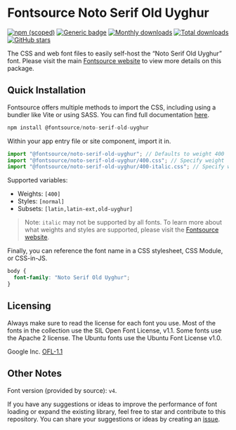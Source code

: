 # Fontsource Noto Serif Old Uyghur

[![npm (scoped)](https://img.shields.io/npm/v/@fontsource/noto-serif-old-uyghur?color=brightgreen)](https://www.npmjs.com/package/@fontsource/noto-serif-old-uyghur) [![Generic badge](https://img.shields.io/badge/fontsource-passing-brightgreen)](https://github.com/fontsource/fontsource) [![Monthly downloads](https://badgen.net/npm/dm/@fontsource/noto-serif-old-uyghur)](https://github.com/fontsource/fontsource) [![Total downloads](https://badgen.net/npm/dt/@fontsource/noto-serif-old-uyghur)](https://github.com/fontsource/fontsource) [![GitHub stars](https://img.shields.io/github/stars/fontsource/fontsource.svg?style=social&label=Star)](https://github.com/fontsource/fontsource/stargazers)

The CSS and web font files to easily self-host the “Noto Serif Old Uyghur” font. Please visit the main [Fontsource website](https://fontsource.org/fonts/noto-serif-old-uyghur) to view more details on this package.

## Quick Installation

Fontsource offers multiple methods to import the CSS, including using a bundler like Vite or using SASS. You can find full documentation [here](https://fontsource.org/docs/getting-started/introduction).

```javascript
npm install @fontsource/noto-serif-old-uyghur
```

Within your app entry file or site component, import it in.

```javascript
import "@fontsource/noto-serif-old-uyghur"; // Defaults to weight 400
import "@fontsource/noto-serif-old-uyghur/400.css"; // Specify weight
import "@fontsource/noto-serif-old-uyghur/400-italic.css"; // Specify weight and style
```

Supported variables:
- Weights: `[400]`
- Styles: `[normal]`
- Subsets: `[latin,latin-ext,old-uyghur]`

> Note: `italic` may not be supported by all fonts. To learn more about what weights and styles are supported, please visit the [Fontsource website](https://fontsource.org/fonts/noto-serif-old-uyghur).

Finally, you can reference the font name in a CSS stylesheet, CSS Module, or CSS-in-JS.

```css
body {
  font-family: "Noto Serif Old Uyghur";
}
```

## Licensing
Always make sure to read the license for each font you use. Most of the fonts in the collection use the SIL Open Font License, v1.1. Some fonts use the Apache 2 license. The Ubuntu fonts use the Ubuntu Font License v1.0.

Google Inc.
[OFL-1.1](http://scripts.sil.org/OFL)

## Other Notes
Font version (provided by source): `v4`.

If you have any suggestions or ideas to improve the performance of font loading or expand the existing library, feel free to star and contribute to this repository. You can share your suggestions or ideas by creating an [issue](https://github.com/fontsource/fontsource/issues).